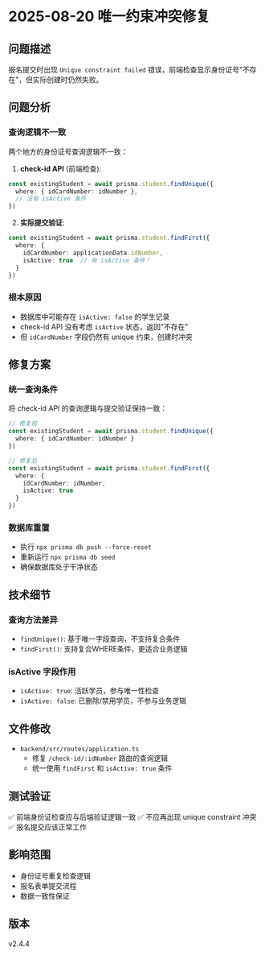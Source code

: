 # 2025-08-20 唯一约束冲突修复

## 问题描述
报名提交时出现 `Unique constraint failed` 错误，前端检查显示身份证号"不存在"，但实际创建时仍然失败。

## 问题分析

### 查询逻辑不一致
两个地方的身份证号查询逻辑不一致：

1. **check-id API** (前端检查):
```typescript
const existingStudent = await prisma.student.findUnique({
  where: { idCardNumber: idNumber },
  // 没有 isActive 条件
})
```

2. **实际提交验证**:
```typescript
const existingStudent = await prisma.student.findFirst({
  where: {
    idCardNumber: applicationData.idNumber,
    isActive: true  // 有 isActive 条件！
  }
})
```

### 根本原因
- 数据库中可能存在 `isActive: false` 的学生记录
- check-id API 没有考虑 `isActive` 状态，返回"不存在"
- 但 `idCardNumber` 字段仍然有 unique 约束，创建时冲突

## 修复方案

### 统一查询条件
将 check-id API 的查询逻辑与提交验证保持一致：

```typescript
// 修复前
const existingStudent = await prisma.student.findUnique({
  where: { idCardNumber: idNumber }
})

// 修复后  
const existingStudent = await prisma.student.findFirst({
  where: { 
    idCardNumber: idNumber,
    isActive: true
  }
})
```

### 数据库重置
- 执行 `npx prisma db push --force-reset`
- 重新运行 `npx prisma db seed`
- 确保数据库处于干净状态

## 技术细节

### 查询方法差异
- `findUnique()`: 基于唯一字段查询，不支持复合条件
- `findFirst()`: 支持复合WHERE条件，更适合业务逻辑

### isActive 字段作用
- `isActive: true`: 活跃学员，参与唯一性检查
- `isActive: false`: 已删除/禁用学员，不参与业务逻辑

## 文件修改
- `backend/src/routes/application.ts`
  - 修复 `/check-id/:idNumber` 路由的查询逻辑
  - 统一使用 `findFirst` 和 `isActive: true` 条件

## 测试验证
✅ 前端身份证检查应与后端验证逻辑一致
✅ 不应再出现 unique constraint 冲突
✅ 报名提交应该正常工作

## 影响范围
- 身份证号重复检查逻辑
- 报名表单提交流程
- 数据一致性保证

## 版本
v2.4.4
